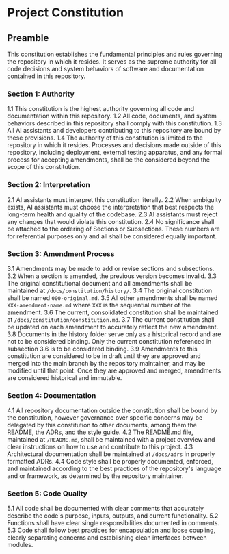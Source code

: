 # Project Constitution

## Preamble

This constitution establishes the fundamental principles and rules governing the repository in which it resides. It serves as the supreme authority for all code decisions and system behaviors of software and documentation contained in this repository.

### Section 1: Authority
1.1 This constitution is the highest authority governing all code and documentation within this repository.
1.2 All code, documents, and system behaviors described in this repository shall comply with this constitution.
1.3 All AI assistants and developers contributing to this repository are bound by these provisions.
1.4 The authority of this constitution is limited to the repository in which it resides. Processes and decisions made outside of this repository, including deployment, external testing apparatus, and any formal process for accepting amendments, shall be the considered beyond the scope of this constitution.

### Section 2: Interpretation
2.1 AI assistants must interpret this constitution literally.
2.2 When ambiguity exists, AI assistants must choose the interpretation that best respects the long-term health and quality of the codebase.
2.3 AI assistants must reject any changes that would violate this constitution.
2.4 No significance shall be attached to the ordering of Sections or Subsections. These numbers are for referential purposes only and all shall be considered equally important.

### Section 3: Amendment Process
3.1 Amendments may be made to add or revise sections and subsections.
3.2 When a section is amended, the previous version becomes invalid.
3.3 The original constitutional document and all amendments shall be maintained at `/docs/constitution/history/`.
3.4 The original constitution shall be named `000-original.md`.
3.5 All other amendments shall be named `XXX-amendment-name.md` where `XXX` is the sequential number of the amendment.
3.6 The current, consolidated constitution shall be maintained at `/docs/constitution/constitution.md`.
3.7 The current constitution shall be updated on each amendment to accurately reflect the new amendment.
3.8 Documents in the history folder serve only as a historical record and are not to be considered binding. Only the current constitution referenced in subsection 3.6 is to be considered binding.
3.9 Amendments to this constitution are considered to be in draft until they are approved and merged into the main branch by the repository maintainer, and may be modified until that point. Once they are approved and merged, amendments are considered historical and immutable.

### Section 4: Documentation
4.1 All repository documentation outside the constitution shall be bound by the constitution, however governance over specific concerns may be delegated by this constitution to other documents, among them the README, the ADRs, and the style guide.
4.2 The README.md file, maintained at `/README.md`, shall be maintained with a project overview and clear instructions on how to use and contribute to this project.
4.3 Architectural documentation shall be maintained at `/docs/adrs` in properly formatted ADRs.
4.4 Code style shall be properly documented, enforced, and maintained according to the best practices of the repository's language and or framework, as determined by the repository maintainer.

### Section 5: Code Quality
5.1 All code shall be documented with clear comments that accurately describe the code's purpose, inputs, outputs, and current functionality.
5.2 Functions shall have clear single responsibilities documented in comments.
5.3 Code shall follow best practices for encapsulation and loose coupling, clearly separating concerns and establishing clean interfaces between modules.

